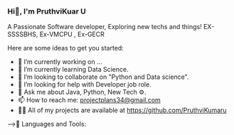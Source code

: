 ### Hi👋, I'm PruthviKuar U

<!--
**PruthviKumaru/PruthviKumarU** is a ✨ _special_ ✨ repository because its `README.md` (this file) appears on your GitHub profile.-->
A Passionate Software developer, Exploring new techs and things!
EX-SSSSBHS, Ex-VMCPU , Ex-GECR

Here are some ideas to get you started:

- 🔭 I’m currently working on ...
- 🌱 I’m currently learning Data Science.
- 👯 I’m looking to collaborate on "Python and Data science".
- 🤔 I’m looking for help with Developer job role.
- 💬 Ask me about Java, Python, New Tech ⚙.
- 📫 How to reach me: projectplans34@gmail.com
- 👨‍💻 All of my projects are available at https://github.com/PruthviKumaru

-->🚀 Languages and Tools:
             


 
